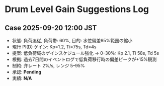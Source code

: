 # Drum Level Gain Suggestions Log

## Case 2025-09-20 12:00 JST
- 状態: 負荷追従, 負荷帯: 60%, 目的: 水位偏差95%範囲の縮小
- 現行 PI(D) ゲイン: Kp=1.2, Ti=75s, Td=4s
- 提案: 低負荷域のゲインスケジュール強化 → 0–30%: Kp 2.1, Ti 58s, Td 5s
- 根拠: 過去7日間のイベントログで低負荷移行時の偏差ピークが+15%観測
- 制約: 弁レート 2%/s, レンジ 5–95%
- 承認: __Pending__
- 実績: __N/A__
